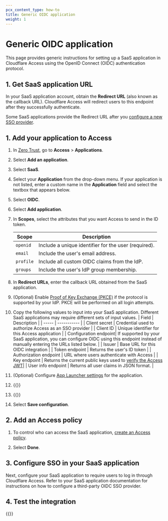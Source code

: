 ```yaml
---
pcx_content_type: how-to
title: Generic OIDC application
weight: 1
---
```


# Generic OIDC application

This page provides generic instructions for setting up a SaaS application in Cloudflare Access using the OpenID Connect (OIDC) authentication protocol.

## 1. Get SaaS application URL

In your SaaS application account, obtain the **Redirect URL** (also known as the callback URL). Cloudflare Access will redirect users to this endpoint after they successfully authenticate.

Some SaaS applications provide the Redirect URL after you [configure a new SSO provider](#3-configure-sso-in-your-saas-application).

## 1. Add your application to Access

1. In [Zero Trust](https://one.dash.cloudflare.com), go to **Access** > **Applications**.

2. Select **Add an application**.

3. Select **SaaS**.

4. Select your **Application** from the drop-down menu. If your application is not listed, enter a custom name in the **Application** field and select the textbox that appears below.

5. Select **OIDC**.

6. Select **Add application**.

7. In **Scopes**, select the attributes that you want Access to send in the ID token.

    | Scope | Description |
    | ----- | ----------- |
    | `openid` | Include a unique identifier for the user (required). |
    | `email` | Include the user's email address. |
    | `profile` | Include all custom OIDC claims from the IdP. |
    | `groups` | Include the user's IdP group membership. |

8. In **Redirect URLs**, enter the callback URL obtained from the SaaS application.

9. (Optional) Enable [Proof of Key Exchange (PKCE)](https://www.oauth.com/oauth2-servers/pkce/) if the protocol is supported by your IdP. PKCE will be performed on all login attempts.

10. Copy the following values to input into your SaaS application. Different SaaS applications may require different sets of input values.
    | Field | Description |
    | ----- | ----------- |
    | Client secret | Credential used to authorize Access as an SSO provider |
    | Client ID | Unique identifier for this Access application |
    | Configuration endpoint| If supported by your SaaS application, you can configure OIDC using this endpoint instead of manually entering the URLs listed below. |
    | Issuer | Base URL for this OIDC integration |
    | Token endpoint | Returns the user's ID token |
    | Authorization endpoint |  URL where users authenticate with Access |
    | Key endpoint | Returns the current public keys used to [verify the Access JWT](/cloudflare-one/identity/authorization-cookie/validating-json/)|
    | User info endpoint | Returns all user claims in JSON format. |

11. (Optional) Configure [App Launcher settings](/cloudflare-one/applications/app-launcher/) for the application.

12. {{<render file="access/_access-block-page.md">}}

13. {{<render file="access/_access-choose-idps.md">}}

14. Select **Save configuration**.

## 2. Add an Access policy

1. To control who can access the SaaS application, [create an Access policy](/cloudflare-one/policies/access/).

2. Select **Done**.

## 3. Configure SSO in your SaaS application

Next, configure your SaaS application to require users to log in through Cloudflare Access. Refer to your SaaS application documentation for instructions on how to configure a third-party OIDC SSO provider.

## 4. Test the integration

{{<render file="access/saas-apps/_test-integration.md" withParameters="the SaaS application's login URL">}}